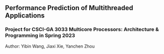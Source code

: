 ## Performance Prediction of Multithreaded Applications
### Project for CSCI-GA 3033 Multicore Processors: Architecture & Programming in Spring 2023
Author: Yibin Wang, Jiaxi Xie, Yanchen Zhou
